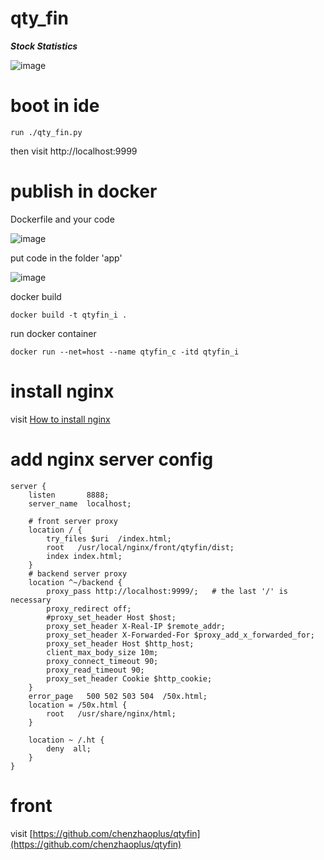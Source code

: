 # qty_fin
***Stock Statistics***

![image](https://note.youdao.com/yws/public/resource/635a3b759d31135cbd682b30242bbf8b/xmlnote/AB1E7810B61141E2AC875CFB34079CDB/26947)


# boot in ide
```shell
run ./qty_fin.py
```

then visit http://localhost:9999


# publish in docker
Dockerfile and your code

![image](https://note.youdao.com/yws/public/resource/635a3b759d31135cbd682b30242bbf8b/xmlnote/FC059B7230644C3FBDE606EAA02841C2/26941)

put code in the folder 'app'

![image](https://note.youdao.com/yws/public/resource/635a3b759d31135cbd682b30242bbf8b/xmlnote/07528F265A584D2A9872F966FEF28068/26943)

docker build

```shell
docker build -t qtyfin_i .
```

run docker container
```shell
docker run --net=host --name qtyfin_c -itd qtyfin_i
```

# install nginx 
visit [How to install nginx](https://github.com/chenzhaoplus/linux-scripts/tree/master/nginx)

# add nginx server config
```
server {
    listen       8888;
    server_name  localhost;
    
    # front server proxy
    location / {
        try_files $uri  /index.html;
        root   /usr/local/nginx/front/qtyfin/dist;
        index index.html; 
    }
    # backend server proxy
    location ^~/backend {
        proxy_pass http://localhost:9999/;   # the last '/' is necessary
        proxy_redirect off;
        #proxy_set_header Host $host;
        proxy_set_header X-Real-IP $remote_addr;             
        proxy_set_header X-Forwarded-For $proxy_add_x_forwarded_for;             
        proxy_set_header Host $http_host;         
        client_max_body_size 10m;
        proxy_connect_timeout 90;
        proxy_read_timeout 90;  
        proxy_set_header Cookie $http_cookie;
    }
    error_page   500 502 503 504  /50x.html;
    location = /50x.html {
        root   /usr/share/nginx/html;
    }
    
    location ~ /.ht {
        deny  all;
    }
}
```

# front
visit [https://github.com/chenzhaoplus/qtyfin](https://github.com/chenzhaoplus/qtyfin)
